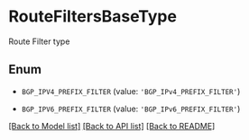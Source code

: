 # RouteFiltersBaseType

Route Filter type

## Enum

* `BGP_IPV4_PREFIX_FILTER` (value: `'BGP_IPv4_PREFIX_FILTER'`)

* `BGP_IPV6_PREFIX_FILTER` (value: `'BGP_IPv6_PREFIX_FILTER'`)

[[Back to Model list]](../README.md#documentation-for-models) [[Back to API list]](../README.md#documentation-for-api-endpoints) [[Back to README]](../README.md)


